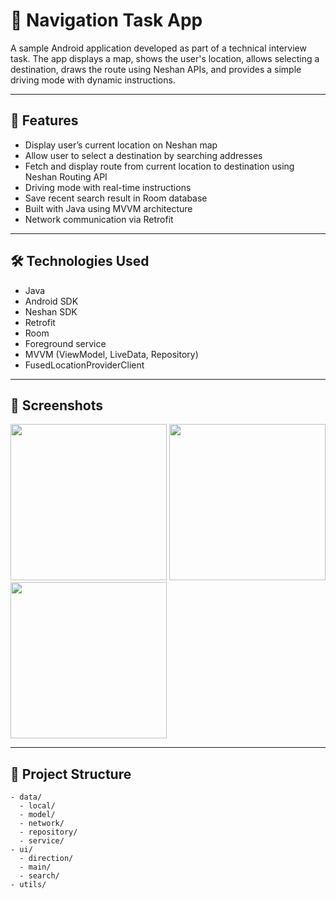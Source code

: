 # 🚗 Navigation Task App

A sample Android application developed as part of a technical interview task.
The app displays a map, 
shows the user's location, 
allows selecting a destination, 
draws the route using Neshan APIs, 
and provides a simple driving mode with dynamic instructions.

---

## 📱 Features

- Display user’s current location on Neshan map
- Allow user to select a destination by searching addresses
- Fetch and display route from current location to destination using Neshan Routing API
- Driving mode with real-time instructions
- Save recent search result in Room database
- Built with Java using MVVM architecture
- Network communication via Retrofit

---

## 🛠️ Technologies Used

- Java
- Android SDK
- Neshan SDK
- Retrofit
- Room
- Foreground service
- MVVM (ViewModel, LiveData, Repository)
- FusedLocationProviderClient

---

## 📸 Screenshots

<img src="asset/home-screen.png" width="250"/>
<img src="asset/search-address.png" width="250"/>
<img src="asset/navigation.png" width="250"/>

---

## 📂 Project Structure

```plaintext
- data/
  - local/
  - model/
  - network/
  - repository/
  - service/
- ui/
  - direction/
  - main/
  - search/
- utils/

